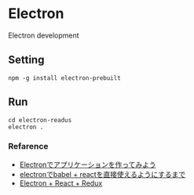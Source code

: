 # Electron
Electron development

## Setting
```
npm -g install electron-prebuilt
```

## Run
```
cd electron-readus
electron .
```

### Refarence
- [Electronでアプリケーションを作ってみよう](http://qiita.com/Quramy/items/a4be32769366cfe55778)
- [electronでbabel + reactを直接使えるようにするまで](http://qiita.com/inuscript/items/a3822167604e5ad6c19b)
- [Electron + React + Redux](http://tech.kayac.com/archive/which-would-you-like-pancake-or-sandwich.html)
